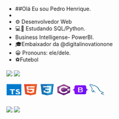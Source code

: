 - ##Olá Eu sou Pedro Henrique.
- 
- ⚙ Desenvolvedor Web
- 💻💾 Estudando SQL/Python.
- Business Intelligense- PowerBI.
- 🎓Embaixador da @digitalinovationone
- 😀 Pronouns: ele/dele.
- ⚽Futebol


<div align="center 
<a href="https://github.com/Pedroleoncio">
<img height="180em" src="https://github-readme-stats.vercel.app/api?username=Pedroleoncio&show_icons=true&theme=dracula&include_all_commits=true&count_private=true"/>
<img height="180em" src="https://github-readme-stats.vercel.app/api/top-langs/?username=Pedroleoncio&layout=compact&langs_count=7&theme=dracula"/>
                                                                                                                                                 </div >
<div style="display: inline_block">    <br 
<img align="center" alt="Rafa-Js" height="30" width="40" src="https://raw.githubusercontent.com/devicons/devicon/master/icons/javascript/javascript-plain.svg">
<img align="center" alt="Rafa-Ts" height="30" width="40" src="https://raw.githubusercontent.com/devicons/devicon/master/icons/typescript/typescript-plain.svg">
<img align="center" alt="Rafa-HTML" height="30" width="40" src="https://raw.githubusercontent.com/devicons/devicon/master/icons/html5/html5-original.svg">
<img align="center" alt="Rafa-CSS" height="30" width="40" src="https://raw.githubusercontent.com/devicons/devicon/master/icons/css3/css3-original.svg">
<img align="center" alt="Rafa-Csharp" height="30" width="40" src="https://raw.githubusercontent.com/devicons/devicon/master/icons/csharp/csharp-original.svg">
<img align="center" alt="Rafa-Bootstrap" height="30" width="40" src="https://raw.githubusercontent.com/devicons/devicon/master/icons/bootstrap/bootstrap-original.svg">
<img align="center" alt="Rafa-Bootstrap" height="30" width="40" src="https://raw.githubusercontent.com/devicons/devicon/master/icons/mysql/mysql-original.svg">


</div>

##

<div> 
   
<a href = "mailto:phleonciosilva@gmail.com"><img src="https://img.shields.io/badge/-Gmail-%23333?style=for-the-badge&logo=gmail&logoColor=white" target="_blank"></a>
<a href="https://www.linkedin.com/in/pedro-henrique-a15917b2/" target="_blank"><img src="https://img.shields.io/badge/-LinkedIn-%230077B5?style=for-the-badge&logo=linkedin&logoColor=white" target="_blank"></a> 

</div>
